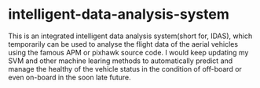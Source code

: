 # intelligent-data-analysis-system
This is an integrated intelligent data analysis system(short for, IDAS), which temporarily can be used to analyse the flight data of the aerial vehicles using the famous APM or pixhawk source code. I would keep updating my SVM and other machine learing methods to automatically predict and manage the healthy of the vehicle status in the condition of off-board or even on-board in the soon late future.
